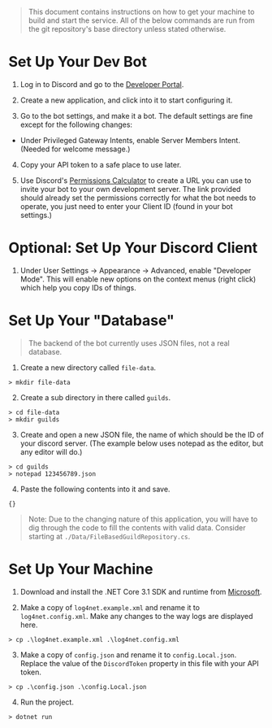 > This document contains instructions on how to get your machine to build and start the service. All of the below commands are run from the git repository's base directory unless stated otherwise.

# Set Up Your Dev Bot

1. Log in to Discord and go to the [Developer Portal](https://discord.com/developers/applications).

2. Create a new application, and click into it to start configuring it.

3. Go to the bot settings, and make it a bot. The default settings are fine except for the following changes:
 - Under Privileged Gateway Intents, enable Server Members Intent. (Needed for welcome message.)

4. Copy your API token to a safe place to use later.

5. Use Discord's [Permissions Calculator](https://discordapi.com/permissions.html#268577872) to create a URL you can use to invite your bot to your own development server. The link provided should already set the permissions correctly for what the bot needs to operate, you just need to enter your Client ID (found in your bot settings.)

# Optional: Set Up Your Discord Client

1. Under User Settings -> Appearance -> Advanced, enable "Developer Mode". This will enable new options on the context menus (right click) which help you copy IDs of things.

# Set Up Your "Database"
> The backend of the bot currently uses JSON files, not a real database.

1. Create a new directory called `file-data`.
```
> mkdir file-data
```

2. Create a sub directory in there called `guilds`.
```
> cd file-data
> mkdir guilds
```

3. Create and open a new JSON file, the name of which should be the ID of your discord server. (The example below uses notepad as the editor, but any editor will do.)
```
> cd guilds
> notepad 123456789.json
```

4. Paste the following contents into it and save.
```
{}
```

> Note: Due to the changing nature of this application, you will have to dig through the code to fill the contents with valid data. Consider starting at `./Data/FileBasedGuildRepository.cs`.

# Set Up Your Machine

1. Download and install the .NET Core 3.1 SDK and runtime from [Microsoft](https://dotnet.microsoft.com/download).

2. Make a copy of `log4net.example.xml` and rename it to `log4net.config.xml`. Make any changes to the way logs are displayed here.
```
> cp .\log4net.example.xml .\log4net.config.xml
```

3. Make a copy of `config.json` and rename it to `config.Local.json`. Replace the value of the `DiscordToken` property in this file with your API token.
```
> cp .\config.json .\config.Local.json
```

4. Run the project.
```
> dotnet run
```
